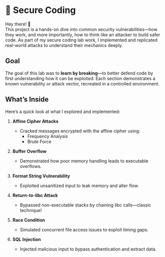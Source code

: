 # 🔐 Secure Coding

Hey there! 👋  
This project is a hands-on dive into common security vulnerabilities—how they work, and more importantly, how to think like an attacker to build safer code. As part of my secure coding lab work, I implemented and replicated real-world attacks to understand their mechanics deeply.

## Goal

The goal of this lab was to **learn by breaking**—to better defend code by first understanding how it can be exploited. Each section demonstrates a known vulnerability or attack vector, recreated in a controlled environment.

## What’s Inside

Here’s a quick look at what I explored and implemented:

1. **Affine Cipher Attacks**
   - Cracked messages encrypted with the affine cipher using:
     - Frequency Analysis
     - Brute Force

2. **Buffer Overflow**
   - Demonstrated how poor memory handling leads to executable overflows.

3. **Format String Vulnerability**
   - Exploited unsanitized input to leak memory and alter flow.

4. **Return-to-libc Attack**
   - Bypassed non-executable stacks by chaining libc calls—classic technique!

5. **Race Condition**
   - Simulated concurrent file access issues to exploit timing gaps.

6. **SQL Injection**
   - Injected malicious input to bypass authentication and extract data.


